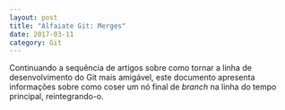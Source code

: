 ```yaml
---
layout: post
title: "Alfaiate Git: Merges"
date: 2017-03-11
category: Git
---
```


Continuando a sequência de artigos sobre como tornar a linha de desenvolvimento
do Git mais amigável, este documento apresenta informações sobre como coser um
nó final de _branch_ na linha do tempo principal, reintegrando-o.

